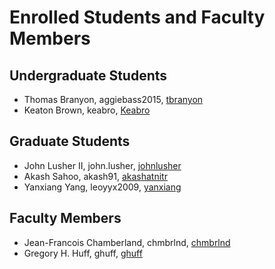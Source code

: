 Enrolled Students and Faculty Members
=====================================


Undergraduate Students
----------------------

* Thomas Branyon, aggiebass2015, [tbranyon](https://tbranyon.github.io/)
* Keaton Brown, keabro, [Keabro](https://Keabro.github.io/)


Graduate Students
-----------------
* John Lusher II, john.lusher, [johnlusher](https://johnlusher.github.io/)
* Akash Sahoo, akash91, [akashatnitr](https://akashatnitr.github.io/)
* Yanxiang Yang, leoyyx2009, [yanxiang](https://yanxiang.github.io/)

Faculty Members
---------------

* Jean-Francois Chamberland, chmbrlnd, [chmbrlnd](https://github.com/chmbrlnd)
* Gregory H. Huff, ghuff, [ghuff](https://github.com/ghuff)

